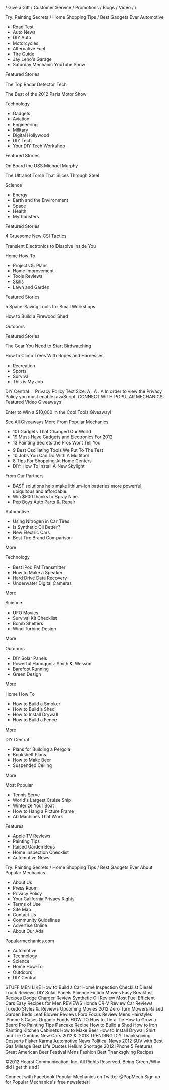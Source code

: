 / Give a Gift / Customer Service / Promotions / Blogs / Video / /

Try: Painting Secrets / Home Shopping Tips / Best Gadgets Ever Automotive

*   Road Test
*   Auto News
*   DIY Auto
*   Motorcycles
*   Alternative Fuel
*   Tire Guide
*   Jay Leno's Garage
*   Saturday Mechanic YouTube Show

Featured Stories

The Top Radar Detector Tech

The Best of the 2012 Paris Motor Show

Technology

*   Gadgets
*   Aviation
*   Engineering
*   Military
*   Digital Hollywood
*   DIY Tech
*   Your DIY Tech Workshop

Featured Stories

On Board the USS Michael Murphy

The Ultrahot Torch That Slices Through Steel

Science

*   Energy
*   Earth and the Environment
*   Space
*   Health
*   Mythbusters

Featured Stories

4 Gruesome New CSI Tactics

Transient Electronics to Dissolve Inside You

Home How-To

*   Projects &. Plans
*   Home Improvement
*   Tools Reviews
*   Skills
*   Lawn and Garden

Featured Stories

5 Space-Saving Tools for Small Workshops

How to Build a Firewood Shed

Outdoors

Featured Stories

The Gear You Need to Start Birdwatching

How to Climb Trees With Ropes and Harnesses

*   Recreation
*   Sports
*   Survival
*   This is My Job

DIY Central     Privacy Policy Text Size: A . A . A In order to view the Privacy Policy you must enable javaScript. CONNECT WITH POPULAR MECHANICS: Featured Video Giveaways

Enter to Win a $10,000 in the Cool Tools Giveaway!

See All Giveaways More From Popular Mechanics

*   101 Gadgets That Changed Our World
*   19 Must-Have Gadgets and Electronics For 2012
*   13 Painting Secrets the Pros Wont Tell You
*   9 Best Oscillating Tools We Put To The Test
*   10 Jobs You Can Do With A Multitool
*   8 Tips For Shopping At Home Centers
*   DIY: How To Install A New Skylight

From Our Partners

*   BASF solutions help make lithium-ion batteries more powerful, ubiquitous and affordable.
*   Win $500 thanks to Spray Nine.
*   Pep Boys Auto Parts &. Repair

Automotive

*   Using Nitrogen in Car Tires
*   Is Synthetic Oil Better?
*   New Electric Cars
*   Best Tire Brand Comparison

More

Technology

*   Best iPod FM Transmitter
*   How to Make a Speaker
*   Hard Drive Data Recovery
*   Underwater Digital Cameras

More

Science

*   UFO Movies
*   Survival Kit Checklist
*   Bomb Shelters
*   Wind Turbine Design

More

Outdoors

*   DIY Solar Panels
*   Powerful Handguns: Smith &. Wesson
*   Barefoot Running
*   Green Design

More

Home How To

*   How to Build a Smoker
*   How to Build a Shed
*   How to Install Drywall
*   How to Build a Fence

More

DIY Central

*   Plans for Building a Pergola
*   Bookshelf Plans
*   How to Make Beer
*   Suspended Ceiling

More

Most Popular

*   Tennis Serve
*   World's Largest Cruise Ship
*   Winterize Your Boat
*   How to Hang a Picture Frame
*   Ab Machines That Work

Features

*   Apple TV Reviews
*   Painting Tips
*   Raised Garden Beds
*   Home Inspection Checklist
*   Automotive News

Try: Painting Secrets / Home Shopping Tips / Best Gadgets Ever About  
Popular Mechanics

*   About Us
*   Press Room
*   Privacy Policy
*   Your California Privacy Rights
*   Terms of Use
*   Site Map
*   Contact Us
*   Community Guidelines
*   Advertise Online
*   About Our Ads

Popularmechanics.com

*   Automotive
*   Technology
*   Science
*   Home How-To
*   Outdoors
*   DIY Central

STUFF MEN LIKE How to Build a Car Home Inspection Checklist Diesel Truck Reviews DIY Solar Panels Science Fiction Movies Easy Breakfast Recipes Dodge Charger Review Synthetic Oil Review Most Fuel Efficient Cars Easy Recipes for Men REVIEWS Honda CR-V Review Car Reviews Tuxedo Styles &. Reviews Upcoming Movies 2012 Zero Turn Mowers Raised Garden Beds Leaf Blower Reviews Ford Focus Review Mens Hairstyles iPhone 5 Cases Organic Foods HOW TO How to Tie a Tie How to Grow a Beard Pro Painting Tips Pancake Recipe How to Build a Shed How to Iron Painting Kitchen Cabinets How to Make Beer How to Install Drywall Shirt and Tie Combos New Cars 2012 &. 2013 TRENDING DIY Thanksgiving Desserts Fisker Karma Automotive News Political News 2012 SUV with Best Gas Mileage Best Life Quotes Helium Shortage 2012 iPhone 5 Features Great American Beer Festival Mens Fashion Best Thanksgiving Recipes

©2012 Hearst Communication, Inc. All Rights Reserved. Being Green /Why did I get this ad?

Connect with Facebook Popular Mechanics on Twitter @PopMech Sign up for Popular Mechanics's free newsletter!